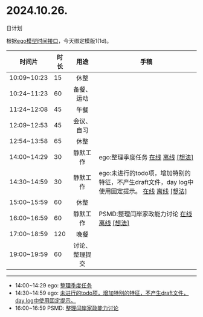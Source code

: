 # 2024.10.26.
日计划

根据[ego模型时间接口](https://gitee.com/hyg/blog/blob/master/timeflow.md)，今天绑定模版1(1d)。

| 时间片 | 时长 | 用途 | 手稿 |
| --- | --- | :---: | --- |
| 10:09~10:23 | 15 | 休整 |  |
| 10:24~11:23 | 60 | 备餐、运动 |  |
| 11:24~12:08 | 45 | 午餐 |  |
| 12:09~12:53 | 45 | 会议、自习 |  |
| 12:54~13:58 | 65 | 休整 |  |
| 14:00~14:29 | 30 | 静默工作 | ego:整理季度任务 [在线](http://simp.ly/p/8t3vlk) [离线](../../draft/2024/10/20241026140000.md) <a href="mailto:huangyg@mars22.com?subject=关于2024.10.26.[ego:整理季度任务]任务&body=日期: 20241026%0D%0A序号: 5%0D%0A手稿:../../draft/2024/10/20241026140000.md%0D%0A---请勿修改邮件主题及以上内容 从下一行开始写您的想法---%0D%0A">[想法]</a> |
| 14:30~14:59 | 30 | 静默工作 | ego:未进行的todo项，增加特别的特征，不产生draft文件，day log中使用固定提示。 [在线](http://simp.ly/p/5k9gJy) [离线](../../draft/2024/10/20241026143000.md) <a href="mailto:huangyg@mars22.com?subject=关于2024.10.26.[ego:未进行的todo项，增加特别的特征，不产生draft文件，day log中使用固定提示。]任务&body=日期: 20241026%0D%0A序号: 6%0D%0A手稿:../../draft/2024/10/20241026143000.md%0D%0A---请勿修改邮件主题及以上内容 从下一行开始写您的想法---%0D%0A">[想法]</a> |
| 15:00~15:59 | 60 | 休整 |  |
| 16:00~16:59 | 60 | 静默工作 | PSMD:整理闫岸家政能力讨论 [在线](http://simp.ly/p/4QDThK) [离线](../../draft/2024/10/20241026160000.md) <a href="mailto:huangyg@mars22.com?subject=关于2024.10.26.[PSMD:整理闫岸家政能力讨论]任务&body=日期: 20241026%0D%0A序号: 8%0D%0A手稿:../../draft/2024/10/20241026160000.md%0D%0A---请勿修改邮件主题及以上内容 从下一行开始写您的想法---%0D%0A">[想法]</a> |
| 17:00~18:59 | 120 | 晚餐 |  |
| 19:00~19:59 | 60 | 讨论、整理提交 |  |

---

- 14:00~14:29	ego: [整理季度任务](../../draft/2024/10/20241026.01.md)
- 14:30~14:59	ego: [未进行的todo项，增加特别的特征，不产生draft文件，day log中使用固定提示。](../../draft/2024/10/20241026.02.md)
- 16:00~16:59	PSMD: [整理闫岸家政能力讨论](../../draft/2024/10/20241026.03.md)
